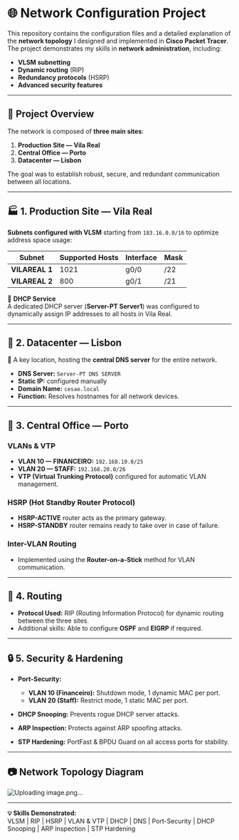 # 🌐 Network Configuration Project

This repository contains the configuration files and a detailed explanation of the **network topology** I designed and implemented in **Cisco Packet Tracer**.  
The project demonstrates my skills in **network administration**, including:

- **VLSM subnetting**
- **Dynamic routing** (RIP)
- **Redundancy protocols** (HSRP)
- **Advanced security features**

---

## 📜 Project Overview

The network is composed of **three main sites**:

1. **Production Site — Vila Real**  
2. **Central Office — Porto**  
3. **Datacenter — Lisbon**  

The goal was to establish robust, secure, and redundant communication between all locations.

---

## 🏭 1. Production Site — Vila Real

 **Subnets configured with VLSM** starting from `183.16.0.0/16` to optimize address space usage:

| Subnet         | Supported Hosts | Interface | Mask |
|----------------|-----------------|-----------|------|
| **VILAREAL 1** | 1021            | g0/0      | /22  |
| **VILAREAL 2** | 800             | g0/1      | /21  |

📡 **DHCP Service**  
A dedicated DHCP server (**Server-PT Server1**) was configured to dynamically assign IP addresses to all hosts in Vila Real.

---

## 💾 2. Datacenter — Lisbon

🔹 A key location, hosting the **central DNS server** for the entire network.

- **DNS Server:** `Server-PT DNS SERVER`
- **Static IP:** configured manually
- **Domain Name:** `cesae.local`
- **Function:** Resolves hostnames for all network devices.

---

## 🏢 3. Central Office — Porto

### VLANs & VTP
- **VLAN 10 — FINANCEIRO:** `192.168.10.0/25`  
- **VLAN 20 — STAFF:** `192.168.20.0/26`  
- **VTP (Virtual Trunking Protocol)** configured for automatic VLAN management.

### HSRP (Hot Standby Router Protocol)
- **HSRP-ACTIVE** router acts as the primary gateway.
- **HSRP-STANDBY** router remains ready to take over in case of failure.

### Inter-VLAN Routing
- Implemented using the **Router-on-a-Stick** method for VLAN communication.

---

## 📡 4. Routing

- **Protocol Used:** RIP (Routing Information Protocol) for dynamic routing between the three sites.
- Additional skills: Able to configure **OSPF** and **EIGRP** if required.

---

## 🔒 5. Security & Hardening

- **Port-Security:**  
  - **VLAN 10 (Financeiro):** Shutdown mode, 1 dynamic MAC per port.  
  - **VLAN 20 (Staff):** Restrict mode, 1 static MAC per port.  

- **DHCP Snooping:** Prevents rogue DHCP server attacks.  
- **ARP Inspection:** Protects against ARP spoofing attacks.  
- **STP Hardening:** PortFast & BPDU Guard on all access ports for stability.

---

## 📷 Network Topology Diagram

![Uploading image.png…]()


---

**💡 Skills Demonstrated:**  
VLSM | RIP | HSRP | VLAN & VTP | DHCP | DNS | Port-Security | DHCP Snooping | ARP Inspection | STP Hardening
